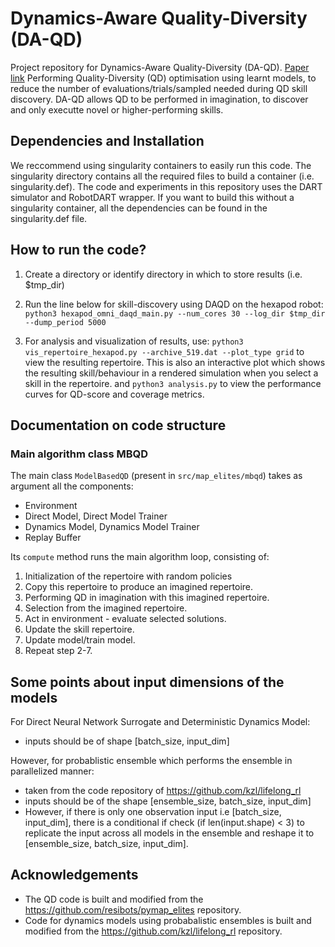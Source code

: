 # Dynamics-Aware Quality-Diversity (DA-QD)

Project repository for Dynamics-Aware Quality-Diversity (DA-QD). [Paper link]() 
Performing Quality-Diversity (QD) optimisation using learnt models, to reduce the number of evaluations/trials/sampled needed during QD skill discovery.
DA-QD allows QD to be performed in imagination, to discover and only executte novel or higher-performing skills.

## Dependencies and Installation
We reccommend using singularity containers to easily run this code. The singularity directory contains all the required files to build a container (i.e. singularity.def).
The code and experiments in this repository uses the DART simulator and RobotDART wrapper. If you want to build this without a singularity container, all the dependencies can be found in the singularity.def file. 

## How to run the code?
1. Create a directory or identify directory in which to store results (i.e. $tmp_dir) 

2. Run the line below for skill-discovery using DAQD on the hexapod robot:
```python3 hexapod_omni_daqd_main.py --num_cores 30 --log_dir $tmp_dir --dump_period 5000```

3. For analysis and visualization of results, use:
```python3 vis_repertoire_hexapod.py --archive_519.dat --plot_type grid``` to view the resulting repertoire.
This is also an interactive plot which shows the resulting skill/behaviour in a rendered simulation when you select a skill in the repertoire.
and
```python3 analysis.py``` to view the performance curves for QD-score and coverage metrics.

## Documentation on code structure
### Main algorithm class MBQD
The main class `ModelBasedQD` (present in `src/map_elites/mbqd`) takes as argument all the components:
  - Environment
  - Direct Model, Direct Model Trainer
  - Dynamics Model, Dynamics Model Trainer
  - Replay Buffer

Its `compute` method runs the main algorithm loop, consisting of:
1. Initialization of the repertoire with random policies
2. Copy this repertoire to produce an imagined repertoire.
3. Performing QD in imagination with this imagined repertoire.
4. Selection from the imagined repertoire.
5. Act in environment - evaluate selected solutions.
6. Update the skill repertoire.
7. Update model/train model.
8. Repeat step 2-7.

## Some points about input dimensions of the models
For Direct Neural Network Surrogate and Deterministic Dynamics Model:
- inputs should be of shape [batch_size, input_dim]

However, for probablistic ensemble which performs the ensemble in parallelized manner:
- taken from the code repository of https://github.com/kzl/lifelong_rl
- inputs should be of the shape [ensemble_size, batch_size, input_dim]
- However, if there is only one observation input i.e [batch_size, input_dim], there is a conditional if check (if len(input.shape) < 3) to replicate the input across all models in the ensemble and reshape it to [ensemble_size, batch_size, input_dim].

## Acknowledgements
- The QD code is built and modified from the <https://github.com/resibots/pymap_elites> repository.
- Code for dynamics models using probabalistic ensembles is built and modified from the <https://github.com/kzl/lifelong_rl> repository.

